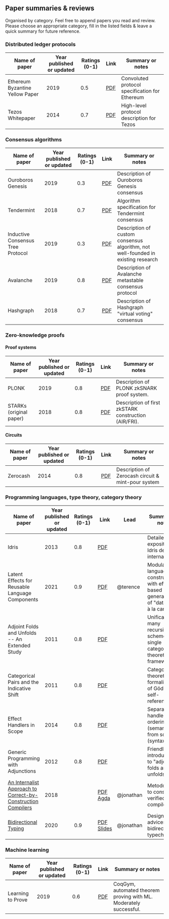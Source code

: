 ## Paper summaries & reviews

Organised by category. Feel free to append papers you read and review. Please choose an appropriate category, fill in the listed fields & leave a quick summary for future reference.

### Distributed ledger protocols

| Name of paper                   | Year published or updated | Ratings (0-1) | Link | Summary or notes |
| ------------------------------- | ------------------------- | ------------- | ---- | ---------------- |
| Ethereum Byzantine Yellow Paper | 2019                      | 0.5           | [PDF](./old-weekly-papers/2019-05-03-ethereum/paper.pdf) | Convoluted protocol specification for Ethereum |
| Tezos Whitepaper                | 2014                      | 0.7           | [PDF](./old-weekly-papers/2019-05-10-tezos/paper.pdf) | High-level protocol description for Tezos |

### Consensus algorithms

| Name of paper                     | Year published or updated | Ratings (0-1) | Link | Summary or notes |
| --------------------------------- | ------------------------- | ------------- | ---- | ---------------- |
| Ouroboros Genesis                 | 2019                      | 0.3           | [PDF](./old-weekly-papers/2019-05-24-ouroboros-genesis/paper.pdf) | Description of Ouroboros Genesis consensus |
| Tendermint                        | 2018                      | 0.7           | [PDF](./old-weekly-papers/2019-05-31-tendermint/paper.pdf) | Algorithm specification for Tendermint consensus |
| Inductive Consensus Tree Protocol | 2019                      | 0.3           | [PDF](./old-weekly-papers/2019-06-14-ictp/paper.pdf) | Description of custom consensus algorithm, not well-founded in existing research |
| Avalanche                         | 2019                      | 0.8           | [PDF](./old-weekly-papers/2019-09-06-avalanche/paper.pdf) | Description of Avalanche metastable consensus protocol |
| Hashgraph                         | 2018                      | 0.7           | [PDF](./old-weekly-papers/2019-10-04-hashgraph/paper.pdf) | Description of Hashgraph "virtual voting" consensus |

### Zero-knowledge proofs

#### Proof systems

| Name of paper                     | Year published or updated | Ratings (0-1) | Link | Summary or notes |
| --------------------------------- | ------------------------- | ------------- | ---- | ---------------- |
| PLONK                             | 2019                      | 0.8           | [PDF](./old-weekly-papers/2019-09-20-plonk/paper.pdf) | Description of PLONK zkSNARK proof system. |
| STARKs (original paper)           | 2018                      | 0.8           | [PDF](./old-weekly-papers/2019-10-18-starks/paper.pdf) | Description of first zkSTARK construction (AIR/FRI). |

#### Circuits

| Name of paper                     | Year published or updated | Ratings (0-1) | Link | Summary or notes |
| --------------------------------- | ------------------------- | ------------- | ---- | ---------------- |
| Zerocash                          | 2014                      | 0.8           | [PDF](./old-weekly-papers/2019-07-03-zerocash/paper.pdf) | Description of Zerocash circuit & mint-pour system |

### Programming languages, type theory, category theory

| Name of paper                     | Year published or updated | Ratings (0-1) | Link | Lead |  Summary or notes |
| --------------------------------- | ------------------------- | ------------- | ---- | --------- | ----------------- |
| Idris                             | 2013                      | 0.8           | [PDF](./old-weekly-papers/2019-08-23-idris/paper.pdf) | | Detailed exposition of Idris design & internals |
| Latent Effects for Reusable Language Components | 2021                      | 0.9           | [PDF](./plt/latent-effects-for-reusable-language-components.pdf) | @terence | Modular language construction with effect-based generalization of "datatypes ̀a la carte" |
| Adjoint Folds and Unfolds -- An Extended Study | 2011                      | 0.8           | [PDF](./plt/adjoint-folds-unfolds-extended-study.pdf) |   | Unification of many recursive schemes in a single category-theoretic framework |
| Categorical Pairs and the Indicative Shift | 2011                      | 0.8           | [PDF](./plt/categorical-pairs-and-the-indicative-shift.pdf) |  | Category-theoretic formalization of Gödelian self-reference |
| Effect Handlers in Scope | 2014                      | 0.8           | [PDF](./plt/effect-handlers-in-scope.pdf) |  | Separating handler ordering (semantics) from scoping (syntax) |
| Generic Programming with Adjunctions | 2012                      | 0.8           | [PDF](./plt/generic-programming-with-adjunctions.pdf) |  | Friendly introduction to "adjoint folds and unfolds" |
| [An Internalist Approach to Correct-by-Construction Compilers](https://dl.acm.org/doi/10.1145/3236950.3236965) | 2018 |  | [PDF](./plt/2018_APardo_An_Internalist_Approach_to_Correct-by-Construction_Compilers.pdf) [Agda](./plt/2018_APardo_An_Internalist_Approach_to_Correct-by-Construction_Compilers/README.lagda.md) | @jonathan | Metodology to construct verified compilers
| [Bidirectional Typing](https://arxiv.org/abs/1908.05839) | 2020 | 0.9 | [PDF](./plt/2020-Bidirectional-Typing.pdf) [Slides](./plt/2020_Bidirectional-Typing/) | @jonathan | Design advices on bidirectional typecheckers

### Machine learning

| Name of paper                     | Year published or updated | Ratings (0-1) | Link | Summary or notes |
| --------------------------------- | ------------------------- | ------------- | ---- | ---------------- |
| Learning to Prove                 | 2019                      | 0.6           | [PDF](./old-weekly-papers/2019-08-30-learning-to-prove/paper.pdf) | CoqGym, automated theorem proving with ML. Moderately successful. |
